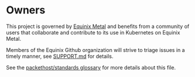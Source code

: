 # Owners

This project is governed by [Equinix Metal](https://metal.equinix.com) and benefits from a community of users that collaborate and contribute to its use in Kubernetes on Equinix Metal.

Members of the Equinix Github organization will strive to triage issues in a timely manner, see [SUPPORT.md](SUPPORT.md) for details.

See the [packethost/standards glossary](https://github.com/packethost/standards/blob/main/glossary.md#ownersmd) for more details about this file.
